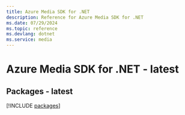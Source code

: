 ```yaml
---
title: Azure Media SDK for .NET
description: Reference for Azure Media SDK for .NET
ms.date: 07/29/2024
ms.topic: reference
ms.devlang: dotnet
ms.service: media
---
```

# Azure Media SDK for .NET - latest
## Packages - latest
[!INCLUDE [packages](media-index.md)]
